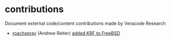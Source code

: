 # contributions
Document external code/content contributions made by Veracode Research

* [roachspray](http://github.com/roachspray) (Andrew Reiter) [added KRF to FreeBSD](https://github.com/trailofbits/krf/commit/74feb62e0e4e36b611b71a1719690017367d9ab8)
